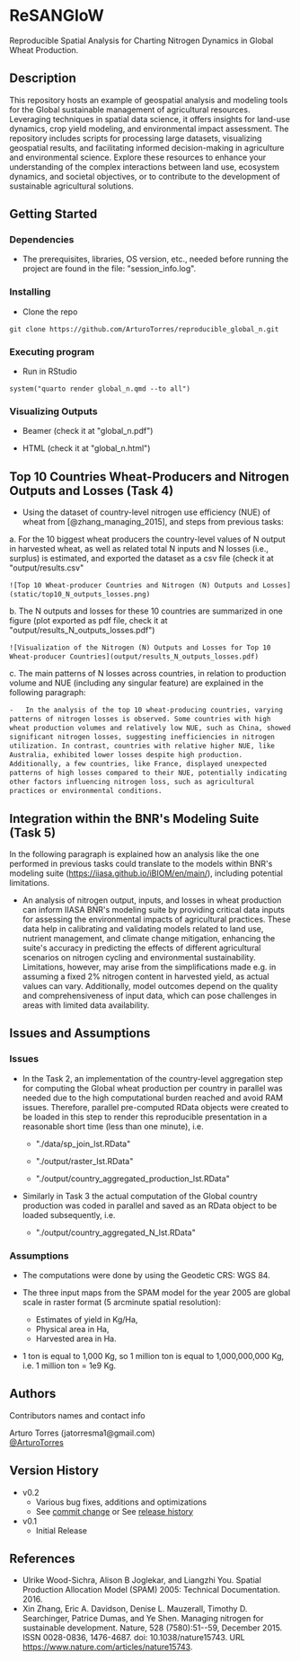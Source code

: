 # ReSANGloW

Reproducible Spatial Analysis for Charting Nitrogen Dynamics in Global Wheat Production.

## Description

This repository hosts an example of geospatial analysis and modeling tools for the Global sustainable management of agricultural resources. Leveraging techniques in spatial data science, it offers insights for land-use dynamics, crop yield modeling, and environmental impact assessment. The repository includes scripts for processing large datasets, visualizing geospatial results, and facilitating informed decision-making in agriculture and environmental science. Explore these resources to enhance your understanding of the complex interactions between land use, ecosystem dynamics, and societal objectives, or to contribute to the development of sustainable agricultural solutions.

## Getting Started

### Dependencies

-   The prerequisites, libraries, OS version, etc., needed before running the project are found in the file: "session_info.log".

### Installing

-   Clone the repo

```         
git clone https://github.com/ArturoTorres/reproducible_global_n.git
```

### Executing program

-   Run in RStudio

```         
system("quarto render global_n.qmd --to all")
```

### Visualizing Outputs

-   Beamer (check it at "global_n.pdf")

-   HTML (check it at "global_n.html")

## Top 10 Countries Wheat-Producers and Nitrogen Outputs and Losses (Task 4)

-   Using the dataset of country-level nitrogen use efficiency (NUE) of wheat from [@zhang_managing_2015], and steps from previous tasks:

a.  For the 10 biggest wheat producers the country-level values of N output in harvested wheat, as well as related total N inputs and N losses (i.e., surplus) is estimated, and exported the dataset as a csv file (check it at "output/results.csv"

    ![Top 10 Wheat-producer Countries and Nitrogen (N) Outputs and Losses](static/top10_N_outputs_losses.png)

b.  The N outputs and losses for these 10 countries are summarized in one figure (plot exported as pdf file, check it at "output/results_N_outputs_losses.pdf")

    ![Visualization of the Nitrogen (N) Outputs and Losses for Top 10 Wheat-producer Countries](output/results_N_outputs_losses.pdf)

c.  The main patterns of N losses across countries, in relation to production volume and NUE (including any singular feature) are explained in the following paragraph:

    -   In the analysis of the top 10 wheat-producing countries, varying patterns of nitrogen losses is observed. Some countries with high wheat production volumes and relatively low NUE, such as China, showed significant nitrogen losses, suggesting inefficiencies in nitrogen utilization. In contrast, countries with relative higher NUE, like Australia, exhibited lower losses despite high production. Additionally, a few countries, like France, displayed unexpected patterns of high losses compared to their NUE, potentially indicating other factors influencing nitrogen loss, such as agricultural practices or environmental conditions.

## Integration within the BNR's Modeling Suite (Task 5)

In the following paragraph is explained how an analysis like the one performed in previous tasks could translate to the models within BNR's modeling suite (https://iiasa.github.io/iBIOM/en/main/), including potential limitations.

-   An analysis of nitrogen output, inputs, and losses in wheat production can inform IIASA BNR's modeling suite by providing critical data inputs for assessing the environmental impacts of agricultural practices. These data help in calibrating and validating models related to land use, nutrient management, and climate change mitigation, enhancing the suite's accuracy in predicting the effects of different agricultural scenarios on nitrogen cycling and environmental sustainability. Limitations, however, may arise from the simplifications made e.g. in assuming a fixed 2% nitrogen content in harvested yield, as actual values can vary. Additionally, model outcomes depend on the quality and comprehensiveness of input data, which can pose challenges in areas with limited data availability.

## Issues and Assumptions

### Issues

-   In the Task 2, an implementation of the country-level aggregation step for computing the Global wheat production per country in parallel was needed due to the high computational burden reached and avoid RAM issues. Therefore, parallel pre-computed RData objects were created to be loaded in this step to render this reproducible presentation in a reasonable short time (less than one minute), i.e.

    -   "./data/sp_join_lst.RData"

    -   "./output/raster_lst.RData"

    -   "./output/country_aggregated_production_lst.RData"

-   Similarly in Task 3 the actual computation of the Global country production was coded in parallel and saved as an RData object to be loaded subsequently, i.e.

    -   "./output/country_aggregated_N_lst.RData"

### Assumptions

-   The computations were done by using the Geodetic CRS: WGS 84.

-   The three input maps from the SPAM model for the year 2005 are global scale in raster format (5 arcminute spatial resolution):

    -   Estimates of yield in Kg/Ha,
    -   Physical area in Ha,
    -   Harvested area in Ha.

-   1 ton is equal to 1,000 Kg, so 1 million ton is equal to 1,000,000,000 Kg, i.e. 1 million ton = 1e9 Kg.

## Authors

Contributors names and contact info

Arturo Torres (jatorresma1\@gmail.com)\
[\@ArturoTorres](https://arturotorres.github.io)

## Version History

-   v0.2
    -   Various bug fixes, additions and optimizations
    -   See [commit change]() or See [release history]()
-   v0.1
    -   Initial Release

## References

-   Ulrike Wood-Sichra, Alison B Joglekar, and Liangzhi You. Spatial Production Allocation Model (SPAM) 2005: Technical Documentation. 2016.
-   Xin Zhang, Eric A. Davidson, Denise L. Mauzerall, Timothy D. Searchinger, Patrice Dumas, and Ye Shen. Managing nitrogen for sustainable development. Nature, 528 (7580):51--59, December 2015. ISSN 0028-0836, 1476-4687. doi: 10.1038/nature15743. URL https://www.nature.com/articles/nature15743.
